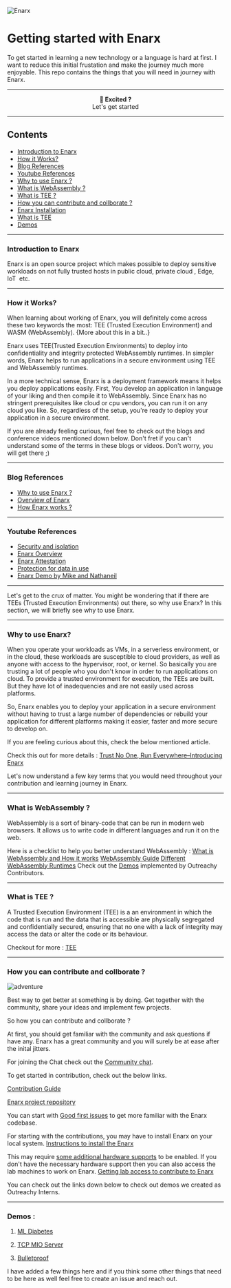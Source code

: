 ![Enarx](https://thumbs.dreamstime.com/b/enchanting-old-fairytale-castle-top-hill-idyllic-landscape-d-render-177332674.jpg)

# Getting started with Enarx 
To get started in learning a new technology or a language is hard at first. I want to reduce this initial frustation and make the journey much more enjoyable. This repo contains the things that you will need in journey with Enarx.

---

<p align="center"><b>🌈 Excited ?</b><br>Let's get started </p>


---

## Contents
- [ Introduction to Enarx ]( #IntroductiontoEnarx )
- [How it Works?](#HowitWorks?)
- [Blog References](#BlogReferences)
- [Youtube References](#YoutubeReferences)
- [Why to use Enarx ?](#WhytouseEnarx?)
- [What is WebAssembly ?](#WhatisWebAssembly?)
- [What is TEE ?](#WhatisTEE?)
- [How you can contribute and collborate ?](#Howyoucancontributeandcollborate?)
- [ Enarx Installation ]( #EnarxInstallation)
- [ What is TEE  ]( #WhatisTEE? )
- [ Demos ]( #Demos )


---

### Introduction to Enarx
Enarx is an open source project which makes possible to deploy sensitive workloads on not fully trusted hosts in public cloud, private cloud , Edge, IoT  etc.

---

### How it Works?

When learning about working of Enarx, you will definitely come across these two keywords the most: TEE (Trusted Execution Environment) and WASM (WebAssembly). {More about this in a bit..}

Enarx uses TEE(Trusted Execution Environments) to deploy into confidentiality and integrity protected WebAssembly runtimes. In simpler words, Enarx helps to run applications in a secure environment using TEE and WebAssembly runtimes.

In a more technical sense, Enarx is a deployment framework means it helps you deploy applications easily. First, You develop an application in language of your liking and then compile it to WebAssembly. Since Enarx has no stringent prerequisites like cloud or cpu vendors, you can run it on any cloud you like. So, regardless of the setup, you're ready to deploy your application in a secure environment.

If you are already feeling curious, feel free to check out the blogs and conference videos mentioned down below. 
Don't fret if you can't understand some of the terms in these blogs or videos. Don't worry, you will get there ;)

---
### Blog References 
- [Why to use Enarx ?](https://next.redhat.com/2019/08/16/trust-no-one-run-everywhere-introducing-enarx/)
- [Overview of Enarx](https://shravi24blogs.wordpress.com/2021/12/11/overview-of-enarx/)
- [How Enarx works ?](https://shravi24blogs.wordpress.com/2021/12/13/how-enarx-works/)
---

### Youtube References

- [Security and isolation](https://youtu.be/ajYWSAwIyPs?list=PLcApgpIcYo8kgPVO0rdvgQu3wJVTLe_LQ&t=96)
- [Enarx Overview](https://www.youtube.com/watch?v=kheJFhljEck)
- [Enarx Attestation](https://youtu.be/0MPCT2ocFIo?t=2058)
- [Protection for data in use](https://www.youtube.com/watch?v=JD70E7HHjlc)
- [Enarx Demo by Mike and Nathaneil](https://youtu.be/y_eDNTIkBBE?list=PLcApgpIcYo8kgPVO0rdvgQu3wJVTLe_LQ&t=774)

---

Let's get to the crux of matter. You might be wondering that if there are TEEs (Trusted Execution Environments) out there, so why use Enarx? In this section, we will briefly see why to use Enarx. 

---

### Why to use Enarx?

When you operate your workloads as VMs, in a serverless environment, or in the cloud, these workloads are susceptible to cloud providers, as well as anyone with access to the hypervisor, root, or kernel.
So basically you are trusting a lot of people who you don't know in order to run applications on cloud.
To provide a trusted environment for execution, the TEEs are built. But they have lot of inadequencies and are not easily used across platforms.

So, Enarx enables you to deploy your application in a secure environment without having to trust a large number of dependencies or rebuild your application for different platforms making it easier, faster and more secure to develop on.

If you are feeling curious about this, check the below mentioned article.

Check this out for more details :
[Trust No One, Run Everywhere–Introducing Enarx](https://next.redhat.com/2019/08/16/trust-no-one-run-everywhere-introducing-enarx/)

Let's now understand a few key terms that you would need throughout your contribution and learning journey in Enarx.


---

### What is WebAssembly ?

WebAssembly is a sort of binary-code that can be run in modern web browsers. It allows us to write code in different languages and run it on the web.

Here is a checklist to help you better understand WebAssembly :
[What is WebAssembly and How it works](https://github.com/enarx/outreachy/tree/main/shravi24/Introduction%20to%20WebAssembly)
[WebAssembly Guide](https://enarx.dev/docs/WebAssembly/Introduction)
[Different WebAssembly Runtimes](https://github.com/appcypher/awesome-wasm-runtimes)
Check out the [Demos](https://github.com/enarx/outreachy) implemented by Outreachy Contributors.

---

### What is TEE ?
A Trusted Execution Environment (TEE) is a an environment in which the code that is run and the data that is accessible are physically segregated and confidentially secured, ensuring that no one with a lack of integrity may access the data or alter the code or its behaviour.

Checkout for more :
[TEE](https://shravi24blogs.wordpress.com/2021/12/12/trusted-execution-environment-tee/)

---

###  How you can contribute and collborate ?

![adventure](https://thumbs.dreamstime.com/b/vector-vintage-card-forest-night-sky-inspirational-phrase-let-adventure-begin-stylish-hipster-background-motivational-68783071.jpg)
  
Best way to get better at something is by doing. Get together with the community, share your ideas and implement few projects. 

So how you can contribute and collborate ?

At first, you should get familiar with the community and ask questions if have any. Enarx has a great community and you will surely be at ease after the inital jitters. 

For joining the Chat check out the [Community chat](https://chat.enarx.dev/).

To get started in contribution, check out the below links.
  
[Contribution Guide](https://enarx.dev/docs/Contributing/Introduction)

[Enarx project repository](https://github.com/enarx/enarx)

You can start with [Good first issues](https://github.com/enarx/enarx/labels/good%20first%20issue) to get more familiar with the Enarx codebase.

For starting with the contributions, you may have to install Enarx on your local system. 
[Instructions to install the Enarx](https://enarx.dev/docs/Installation/Setup)

This may require [some additional hardware supports](https://enarx.dev/docs/Installation/Requirements) to be enabled. If you don't have the necessary hardware support then you can also access the lab machines to work on Enarx.
[Getting lab access to contribute to Enarx](https://enarx.dev/docs/Contributing/Lab)

You can check out the links down below to check out demos we created as Outreachy Interns. 

---

###  Demos : 

1. [ML Diabetes](https://github.com/jnyfah/Enarx-Demo)

2. [TCP MIO Server]()

3. [Bulletproof](https://github.com/shravi24/Enarx-Bulletproof-Demo)





I have added a few things here and if you think some other things that need to be here as well feel free to create an issue and reach out.



